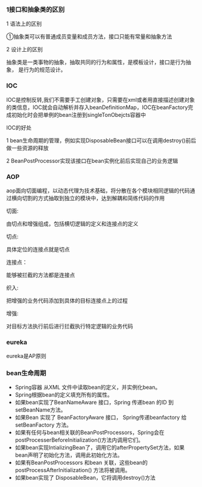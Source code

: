 ### 1接口和抽象类的区别

1 语法上的区别

 ①抽象类可以有普通成员变量和成员方法，接口只能有常量和抽象方法

2 设计上的区别

 抽象类是一类事物的抽象，抽取共同的行为和属性，是模板设计，接口是行为抽象， 是行为的规范设计。

### IOC

IOC是控制反转,我们不需要手工创建对象，只需要在xml或者用直接描述创建对象的类信息，IOC就会自动解析并存入beanDefinitionMap，IOC在beanFactory完成初始化时会把单例的bean注册到singleTonObejcts容器中

IOC的好处

1 bean生命周期的管理，例如实现DisposableBean接口可以在调用destroy()前后做一些资源的释放

2 BeanPostProcessor实现该接口在bean实例化前后实现自己的业务逻辑

### AOP

aop面向切面编程，以动态代理为技术基础，将分散在各个模块相同逻辑的代码通过横向切割的方式抽取到独立的模块中，达到解耦和简练代码的作用

切面:

由切点和增强组成，包括横切逻辑的定义和连接点的定义

切点:

具体定位的连接点就是切点

连接点：

能够被拦截的方法都是连接点

织入:

把增强的业务代码添加到具体的目标连接点上的过程

增强:

对目标方法执行前后进行拦截执行特定逻辑的业务代码



### eureka

eureka是AP原则



### bean生命周期

- Spring容器 从XML 文件中读取bean的定义，并实例化bean。
- Spring根据bean的定义填充所有的属性。
- 如果bean实现了BeanNameAware 接口，Spring 传递bean 的ID 到 setBeanName方法。
- 如果Bean 实现了 BeanFactoryAware 接口， Spring传递beanfactory 给setBeanFactory 方法。
- 如果有任何与bean相关联的BeanPostProcessors，Spring会在postProcesserBeforeInitialization()方法内调用它们。
- 如果bean实现IntializingBean了，调用它的afterPropertySet方法，如果bean声明了初始化方法，调用此初始化方法。
- 如果有BeanPostProcessors 和bean 关联，这些bean的postProcessAfterInitialization() 方法将被调用。
- 如果bean实现了 DisposableBean，它将调用destroy()方法

